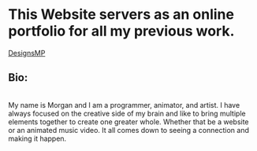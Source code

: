 <h1>This Website servers as an online portfolio for all my previous work.</h1>
<a href="https://designsmp.github.io/index.html">DesignsMP</a>
<h2>Bio:</h2>
<br>
My name is Morgan and I am a programmer, animator, and artist. I have always focused on the creative side of my brain and like to bring multiple elements together to create one greater whole. Whether that be a website or an animated music video. It all comes down to seeing a connection and making it happen.
